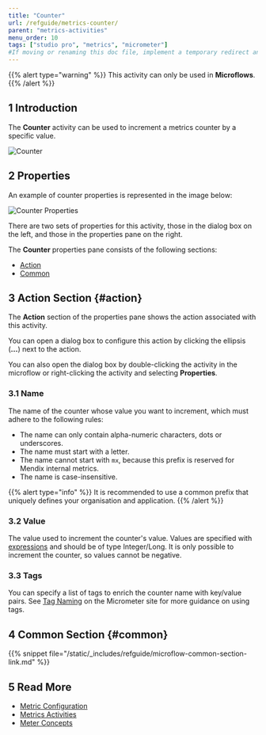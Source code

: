 ```yaml
---
title: "Counter"
url: /refguide/metrics-counter/
parent: "metrics-activities"
menu_order: 10
tags: ["studio pro", "metrics", "micrometer"]
#If moving or renaming this doc file, implement a temporary redirect and let the respective team know they should update the URL in the product. See Mapping to Products for more details.
---
```


{{% alert type="warning" %}}
This activity can only be used in **Microflows**.
{{% /alert %}}

## 1 Introduction

The **Counter** activity can be used to increment a metrics counter by a specific value.

![Counter](/attachments/refguide/modeling/application-logic/microflows-and-nanoflows/activities/metrics-activities/metrics-counter/counter.png)

## 2 Properties

An example of counter properties is represented in the image below:

![Counter Properties](/attachments/refguide/modeling/application-logic/microflows-and-nanoflows/activities/metrics-activities/metrics-counter/counter-properties.png)

There are two sets of properties for this activity, those in the dialog box on the left, and those in the properties pane on the right.

The **Counter** properties pane consists of the following sections:

* [Action](#action)
* [Common](#common)

## 3 Action Section {#action}

The **Action** section of the properties pane shows the action associated with this activity.

You can open a dialog box to configure this action by clicking the ellipsis (**…**) next to the action.

You can also open the dialog box by double-clicking the activity in the microflow or right-clicking the activity and selecting **Properties**.

### 3.1 Name

The name of the counter whose value you want to increment, which must adhere to the following rules:

* The name can only contain alpha-numeric characters, dots or underscores.
* The name must start with a letter.
* The name cannot start with `mx`, because this prefix is reserved for Mendix internal metrics.
* The name is case-insensitive.

{{% alert type="info" %}}
It is recommended to use a common prefix that uniquely defines your organisation and application.
{{% /alert %}}

### 3.2 Value

The value used to increment the counter's value. Values are specified with [expressions](/refguide/expressions/) and should be of type Integer/Long. It is only possible to increment the counter, so values cannot be negative.

### 3.3 Tags

You can specify a list of tags to enrich the counter name with key/value pairs. See [Tag Naming](https://micrometer.io/docs/concepts#_tag_naming) on the Micrometer site for more guidance on using tags.

## 4 Common Section {#common}

{{% snippet file="/static/_includes/refguide/microflow-common-section-link.md" %}}

## 5 Read More

* [Metric Configuration](/refguide/metrics/)
* [Metrics Activities](/refguide/metrics-activities/)
* [Meter Concepts](https://micrometer.io/docs/concepts)
